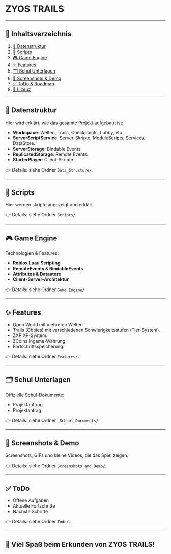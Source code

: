 # ZYOS TRAILS

---

## 📑 Inhaltsverzeichnis

1. [📁 Datenstruktur](#-datenstruktur)
2. [📜 Scripts](#-scripts)
3. [🎮 Game Engine](#-game-engine)
4. [✨ Features](#-features)
5. [🗂️ Schul Unterlagen](#-schul-unterlagen)
6. [📸 Screenshots & Demo](#-screenshots--demo)
7. [✅ ToDo & Roadmap](#-todo)
8. [📄 Lizenz](#-lizenz)

---

## 📁 Datenstruktur

Hier wird erklärt, wie das gesamte Projekt aufgebaut ist:
- **Workspace**: Welten, Trails, Checkpoints, Lobby, etc..
- **ServerScriptService**: Server-Skripte, ModuleScripts, Services, DataStore.
- **ServerStorage**: Bindable Events.
- **ReplicatedStorage**: Remote Events.
- **StarterPlayer**: Client-Skripte.

👉 Details: siehe Ordner `Data_Structure/`.

---

## 📜 Scripts

Hier werden skripte angezeigt und erklärt.

👉 Details: siehe Ordner `Scripts/`.

---

## 🎮 Game Engine

Technologien & Features:
- **Roblox Luau Scripting**
- **RemoteEvents & BindableEvents**
- **Attributes & Datastore**
- **Client-Server-Architektur**

👉 Details: siehe Ordner `Game Engine/`.

---

## ✨ Features

- Open World mit mehreren Welten.
- Trails (Obbies) mit verschiedenen Schwierigkeitsstufen (Tier-System).
- ZXP XP-System.
- ZCoins Ingame-Währung.
- Fortschrittsspeicherung.

👉 Details: siehe Ordner `Features/`.

---

## 🗂️ Schul Unterlagen

Offizielle Schul-Dokumente:
- Projektauftrag
- Projektantrag

👉 Details: siehe Ordner `_School_Documents/`.

---

## 📸 Screenshots & Demo

Screenshots, GIFs und kleine Videos, die das Spiel zeigen.

👉 Details: siehe Ordner `Screenshots_and_Demo/`.

---

## ✅ ToDo

- Offene Aufgaben
- Aktuelle Fortschritte
- Nächste Schritte

👉 Details: siehe Ordner `Todo/`.

---

## 🚀 Viel Spaß beim Erkunden von **ZYOS TRAILS**!
